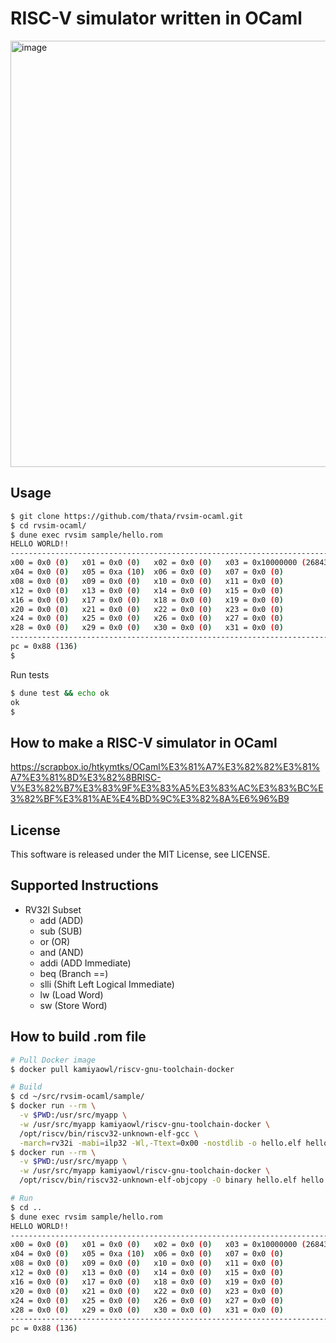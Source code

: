 # RISC-V simulator written in OCaml

<img width="682" alt="image" src="https://user-images.githubusercontent.com/15457/194853471-938b0105-579a-41c7-81b8-e8a103710179.png">

## Usage

```sh
$ git clone https://github.com/thata/rvsim-ocaml.git
$ cd rvsim-ocaml/
$ dune exec rvsim sample/hello.rom
HELLO WORLD!!
--------------------------------------------------------------------------------
x00 = 0x0 (0)	x01 = 0x0 (0)	x02 = 0x0 (0)	x03 = 0x10000000 (268435456)
x04 = 0x0 (0)	x05 = 0xa (10)	x06 = 0x0 (0)	x07 = 0x0 (0)
x08 = 0x0 (0)	x09 = 0x0 (0)	x10 = 0x0 (0)	x11 = 0x0 (0)
x12 = 0x0 (0)	x13 = 0x0 (0)	x14 = 0x0 (0)	x15 = 0x0 (0)
x16 = 0x0 (0)	x17 = 0x0 (0)	x18 = 0x0 (0)	x19 = 0x0 (0)
x20 = 0x0 (0)	x21 = 0x0 (0)	x22 = 0x0 (0)	x23 = 0x0 (0)
x24 = 0x0 (0)	x25 = 0x0 (0)	x26 = 0x0 (0)	x27 = 0x0 (0)
x28 = 0x0 (0)	x29 = 0x0 (0)	x30 = 0x0 (0)	x31 = 0x0 (0)
--------------------------------------------------------------------------------
pc = 0x88 (136)
$
```

Run tests

```sh
$ dune test && echo ok
ok
$
```

## How to make a RISC-V simulator in OCaml
https://scrapbox.io/htkymtks/OCaml%E3%81%A7%E3%82%82%E3%81%A7%E3%81%8D%E3%82%8BRISC-V%E3%82%B7%E3%83%9F%E3%83%A5%E3%83%AC%E3%83%BC%E3%82%BF%E3%81%AE%E4%BD%9C%E3%82%8A%E6%96%B9

## License
This software is released under the MIT License, see LICENSE.

## Supported Instructions
- RV32I Subset
  - add (ADD)
  - sub (SUB)
  - or (OR)
  - and (AND)
  - addi (ADD Immediate)
  - beq (Branch ==)
  - slli (Shift Left Logical Immediate)
  - lw (Load Word)
  - sw (Store Word)

## How to build .rom file

```sh
# Pull Docker image
$ docker pull kamiyaowl/riscv-gnu-toolchain-docker

# Build
$ cd ~/src/rvsim-ocaml/sample/
$ docker run --rm \
  -v $PWD:/usr/src/myapp \
  -w /usr/src/myapp kamiyaowl/riscv-gnu-toolchain-docker \
  /opt/riscv/bin/riscv32-unknown-elf-gcc \
  -march=rv32i -mabi=ilp32 -Wl,-Ttext=0x00 -nostdlib -o hello.elf hello.S
$ docker run --rm \
  -v $PWD:/usr/src/myapp \
  -w /usr/src/myapp kamiyaowl/riscv-gnu-toolchain-docker \
  /opt/riscv/bin/riscv32-unknown-elf-objcopy -O binary hello.elf hello.rom

# Run
$ cd ..
$ dune exec rvsim sample/hello.rom
HELLO WORLD!!
--------------------------------------------------------------------------------
x00 = 0x0 (0)	x01 = 0x0 (0)	x02 = 0x0 (0)	x03 = 0x10000000 (268435456)
x04 = 0x0 (0)	x05 = 0xa (10)	x06 = 0x0 (0)	x07 = 0x0 (0)
x08 = 0x0 (0)	x09 = 0x0 (0)	x10 = 0x0 (0)	x11 = 0x0 (0)
x12 = 0x0 (0)	x13 = 0x0 (0)	x14 = 0x0 (0)	x15 = 0x0 (0)
x16 = 0x0 (0)	x17 = 0x0 (0)	x18 = 0x0 (0)	x19 = 0x0 (0)
x20 = 0x0 (0)	x21 = 0x0 (0)	x22 = 0x0 (0)	x23 = 0x0 (0)
x24 = 0x0 (0)	x25 = 0x0 (0)	x26 = 0x0 (0)	x27 = 0x0 (0)
x28 = 0x0 (0)	x29 = 0x0 (0)	x30 = 0x0 (0)	x31 = 0x0 (0)
--------------------------------------------------------------------------------
pc = 0x88 (136)
```
